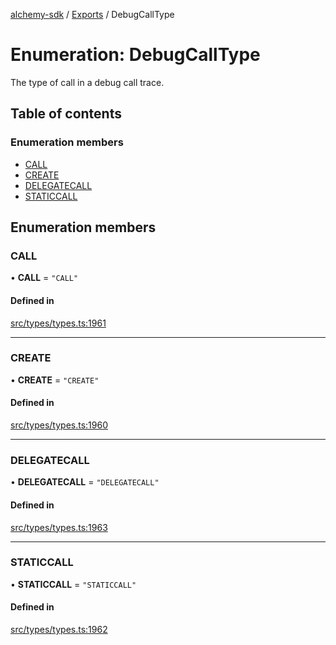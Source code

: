 [alchemy-sdk](../README.md) / [Exports](../modules.md) / DebugCallType

# Enumeration: DebugCallType

The type of call in a debug call trace.

## Table of contents

### Enumeration members

- [CALL](DebugCallType.md#call)
- [CREATE](DebugCallType.md#create)
- [DELEGATECALL](DebugCallType.md#delegatecall)
- [STATICCALL](DebugCallType.md#staticcall)

## Enumeration members

### CALL

• **CALL** = `"CALL"`

#### Defined in

[src/types/types.ts:1961](https://github.com/alchemyplatform/alchemy-sdk-js/blob/a8bc079/src/types/types.ts#L1961)

___

### CREATE

• **CREATE** = `"CREATE"`

#### Defined in

[src/types/types.ts:1960](https://github.com/alchemyplatform/alchemy-sdk-js/blob/a8bc079/src/types/types.ts#L1960)

___

### DELEGATECALL

• **DELEGATECALL** = `"DELEGATECALL"`

#### Defined in

[src/types/types.ts:1963](https://github.com/alchemyplatform/alchemy-sdk-js/blob/a8bc079/src/types/types.ts#L1963)

___

### STATICCALL

• **STATICCALL** = `"STATICCALL"`

#### Defined in

[src/types/types.ts:1962](https://github.com/alchemyplatform/alchemy-sdk-js/blob/a8bc079/src/types/types.ts#L1962)

